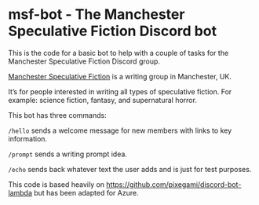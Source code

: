 # msf-bot - The Manchester Speculative Fiction Discord bot
This is the code for a basic bot to help with a couple of tasks for the Manchester Speculative Fiction Discord group.

[Manchester Speculative Fiction](https://manchesterspeculativefiction.com) is a writing group in Manchester, UK.

It’s for people interested in writing all types of speculative fiction. For example: science fiction, fantasy, and supernatural horror.

This bot has three commands:

`/hello` sends a welcome message for new members with links to key information. 

`/prompt` sends a writing prompt idea. 

`/echo` sends back whatever text the user adds and is just for test purposes. 

This code is based heavily on https://github.com/pixegami/discord-bot-lambda but has been adapted for Azure.
